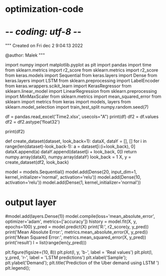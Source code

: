# optimization-code
# -*- coding: utf-8 -*-
"""
Created on Fri dec  2 9:04:13 2022

@author: Malek
"""

import numpy 
import matplotlib.pyplot as plt
import pandas
import time
from sklearn.metrics import r2_score
from sklearn.metrics import r2_score
from keras.models import Sequential
from keras.layers import Dense
from keras.layers import LSTM
from sklearn.preprocessing import LabelEncoder
from keras.wrappers.scikit_learn import KerasRegressor
from sklearn.linear_model import LinearRegression
from sklearn.preprocessing import MinMaxScaler
from sklearn.metrics import mean_squared_error
from sklearn import metrics
from keras import models, layers
from sklearn.model_selection import train_test_split
numpy.random.seed(7)

df = pandas.read_excel('Time2.xlsx', usecols="A")
print(df)
df2 = df.values
df2 = df2.astype('float32')

print(df2)

def create_dataset(dataset, look_back=1):
	dataX, dataY = [], []
	for i in range(len(dataset)-look_back-1):
		a = dataset[i:(i+look_back), 0]
		dataX.append(a)
		dataY.append(dataset[i + look_back, 0])
	return numpy.array(dataX), numpy.array(dataY)
look_back = 1
X, y = create_dataset(df2, look_back)

model = models.Sequential()
model.add(Dense(20, input_dim=1, kernel_initializer='normal', activation='relu'))
model.add(Dense(10,  activation='relu'))
model.add(Dense(1, kernel_initializer='normal'))

# output layer
#model.add(layers.Dense(1))
model.compile(loss='mean_absolute_error', optimizer='adam', metrics=['accuracy'])
history = model.fit(X, y, epochs=100)
y_pred = model.predict(X)
print('R:', r2_score(y, y_pred)) 
print('Mean Absolute Error:', metrics.mean_absolute_error(X, y_pred))  
print('Mean Squared Error:', metrics.mean_squared_error(X, y_pred))  
print('result')
l = list(range(len(y_pred)))

plt.figure(figsize=(10, 8))
plt.plot(l, y, 'b-', label = 'Real values')
plt.plot(l, y_pred, 'r-', label = 'LSTM predictions')
plt.xlabel('Sample'); plt.ylabel('Demand'); plt.title('Prediction of the Uber demand using LSTM ')
plt.legend();
